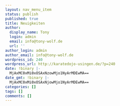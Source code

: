 ```yaml
---
layout: nav_menu_item
status: publish
published: true
title: Neuigkeiten
author:
  display_name: Tony
  login: admin
  email: info@tony-wolf.de
  url: ''
author_login: admin
author_email: info@tony-wolf.de
wordpress_id: 240
wordpress_url: http://karatedojo-usingen.de/?p=240
date: !binary |-
  MjAxMC0xMi0xOSAxNzowMjo1NyArMDEwMA==
date_gmt: !binary |-
  MjAxMC0xMi0xOSAxNjowMjo1NyArMDEwMA==
categories: []
tags: []
comments: []
---
```


